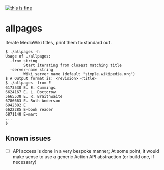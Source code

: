 [![this is fine](https://img.shields.io/badge/Dev%20status-Works%20For%20Me-red.svg)](../../docs/Status.md#works-for-me)

allpages
========

Iterate MediaWiki titles, print them to standard out.

```console
$ ./allpages -h
Usage of ./allpages:
  -from string
        Start iterating from closest matching title
  -server-name string
        Wiki server name (default "simple.wikipedia.org")
$ # Output format is: <revision> <title>
$ ./allpages -from E
6173530 E. E. Cummings
6624167 E. L. Doctorow
5665538 E. R. Braithwaite
6786663 E. Ruth Anderson
6942382 E
6622285 E-book reader
6871148 E-mart
...
$
```


Known issues
------------

- [ ] API access is done in a very bespoke manner; At some point, it would make sense to use a
      generic Action API abstraction (or build one, if necessary)
